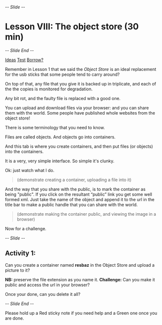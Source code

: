 -- *Slide* --

# Lesson VIII: The object store (30 min)

-- *Slide End* --

[Ideas](https://developer.rackspace.com/blog/openstack-swift-use-cases-in-rackspace-private-cloud/)
[Test](https://developer.rackspace.com/blog/backing-up-cinder-volumes-to-swift/)
[Borrow?](https://developer.rackspace.com/blog/mysql-backup-to-rackspace-cloud-files/)

Remember in Lesson 1 that we said the  *Object Store* is an ideal replacement for the usb sticks that some 
people tend to carry around?
 
On top of that, any file that you give it is backed up in triplicate, and each of the the copies is monitored for 
degradation.

Any bit rot, and the faulty file is replaced with a good one. 

You can upload and download files via your browser: and you can share them with the world. 
Some people have published whole websites from the object store!

There is some terminology that you need to know.

Files are called objects. And objects go into containers.

And this tab is where you create containers, and then put files (or objects) into the containers.

It is a very, very simple interface. So simple it's clunky. 

Ok: just watch what I do.

>  (demonstrate creating a container, uploading a file into it)

And the way that you share with the public, is to mark the container as being "public". If you click on the resultant 
“public” link you get some well formed xml. Just take the name of the object and append it to the url in the title bar 
to make a public handle that you can share with the world.

>  (demonstrate making the container public, and viewing the image in a browser)

Now for a challenge.

-- *Slide* --

## Activity 1:

Can you create a container named **resbaz**
in the Object Store and upload a picture to it? 

**NB:** preserve the file extension as you name it.
**Challenge:** Can you make it public and access the url in your browser?

Once your done, can you delete it all?

-- *Slide End* --

Please hold up a Red sticky note if you need help
and a Green one once you are done.